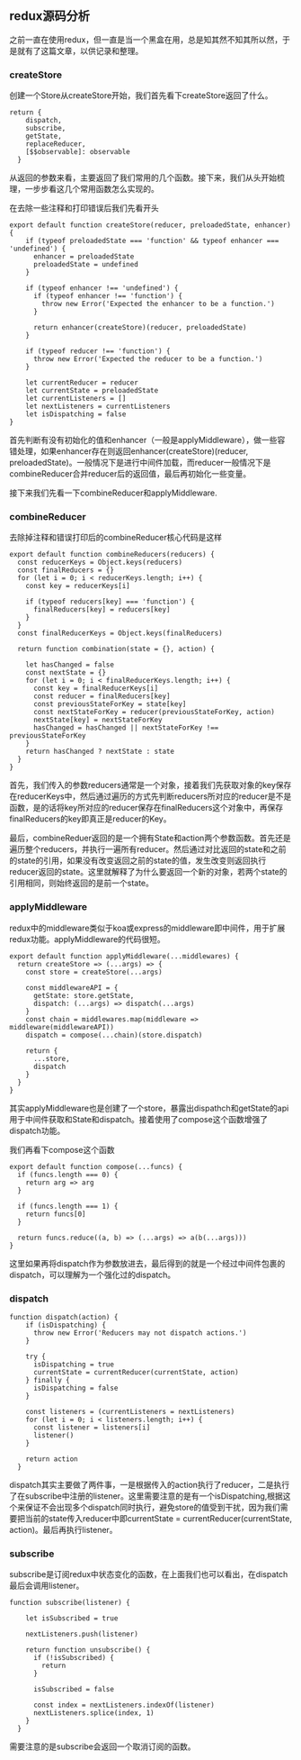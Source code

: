 ## redux源码分析
之前一直在使用redux，但一直是当一个黑盒在用，总是知其然不知其所以然，于是就有了这篇文章，以供记录和整理。

### createStore
创建一个Store从createStore开始，我们首先看下createStore返回了什么。
```
return {
    dispatch,
    subscribe,
    getState,
    replaceReducer,
    [$$observable]: observable
  }
```
从返回的参数来看，主要返回了我们常用的几个函数。接下来，我们从头开始梳理，一步步看这几个常用函数怎么实现的。

在去除一些注释和打印错误后我们先看开头
```
export default function createStore(reducer, preloadedState, enhancer) {
    if (typeof preloadedState === 'function' && typeof enhancer === 'undefined') {
      enhancer = preloadedState
      preloadedState = undefined
    }

    if (typeof enhancer !== 'undefined') {
      if (typeof enhancer !== 'function') {
        throw new Error('Expected the enhancer to be a function.')
      }

      return enhancer(createStore)(reducer, preloadedState)
    }

    if (typeof reducer !== 'function') {
      throw new Error('Expected the reducer to be a function.')
    }

    let currentReducer = reducer
    let currentState = preloadedState
    let currentListeners = []
    let nextListeners = currentListeners
    let isDispatching = false
}
```
首先判断有没有初始化的值和enhancer（一般是applyMiddleware），做一些容错处理，如果enhancer存在则返回enhancer(createStore)(reducer, preloadedState)。一般情况下是进行中间件加载，而reducer一般情况下是combineReducer合并reducer后的返回值，最后再初始化一些变量。

接下来我们先看一下combineReducer和applyMiddleware.

### combineReducer
去除掉注释和错误打印后的combineReducer核心代码是这样
```
export default function combineReducers(reducers) {
  const reducerKeys = Object.keys(reducers)
  const finalReducers = {}
  for (let i = 0; i < reducerKeys.length; i++) {
    const key = reducerKeys[i]

    if (typeof reducers[key] === 'function') {
      finalReducers[key] = reducers[key]
    }
  }
  const finalReducerKeys = Object.keys(finalReducers)

  return function combination(state = {}, action) {

    let hasChanged = false
    const nextState = {}
    for (let i = 0; i < finalReducerKeys.length; i++) {
      const key = finalReducerKeys[i]
      const reducer = finalReducers[key]
      const previousStateForKey = state[key]
      const nextStateForKey = reducer(previousStateForKey, action)
      nextState[key] = nextStateForKey
      hasChanged = hasChanged || nextStateForKey !== previousStateForKey
    }
    return hasChanged ? nextState : state
  }
}
```
首先，我们传入的参数reducers通常是一个对象，接着我们先获取对象的key保存在reducerKeys中，然后通过遍历的方式先判断reducers所对应的reducer是不是函数，是的话将key所对应的reducer保存在finalReducers这个对象中，再保存finalReducers的key即真正是reducer的Key。

最后，combineReduer返回的是一个拥有State和action两个参数函数。首先还是遍历整个reducers，并执行一遍所有reducer。然后通过对比返回的state和之前的state的引用，如果没有改变返回之前的state的值，发生改变则返回执行reducer返回的state。这里就解释了为什么要返回一个新的对象，若两个state的引用相同，则始终返回的是前一个state。

### applyMiddleware
redux中的middleware类似于koa或express的middleware即中间件，用于扩展redux功能。applyMiddleware的代码很短。
```
export default function applyMiddleware(...middlewares) {
  return createStore => (...args) => {
    const store = createStore(...args)

    const middlewareAPI = {
      getState: store.getState,
      dispatch: (...args) => dispatch(...args)
    }
    const chain = middlewares.map(middleware => middleware(middlewareAPI))
    dispatch = compose(...chain)(store.dispatch)

    return {
      ...store,
      dispatch
    }
  }
}
```
其实applyMiddleware也是创建了一个store，暴露出dispathch和getState的api用于中间件获取和State和dispatch。接着使用了compose这个函数增强了dispatch功能。

我们再看下compose这个函数
```
export default function compose(...funcs) {
  if (funcs.length === 0) {
    return arg => arg
  }

  if (funcs.length === 1) {
    return funcs[0]
  }

  return funcs.reduce((a, b) => (...args) => a(b(...args)))
}
```
这里如果再将dispatch作为参数放进去，最后得到的就是一个经过中间件包裹的dispatch，可以理解为一个强化过的dispatch。

### dispatch
```
function dispatch(action) {
    if (isDispatching) {
      throw new Error('Reducers may not dispatch actions.')
    }

    try {
      isDispatching = true
      currentState = currentReducer(currentState, action)
    } finally {
      isDispatching = false
    }

    const listeners = (currentListeners = nextListeners)
    for (let i = 0; i < listeners.length; i++) {
      const listener = listeners[i]
      listener()
    }

    return action
  }
```
dispatch其实主要做了两件事，一是根据传入的action执行了reducer，二是执行了在subscribe中注册的listener。这里需要注意的是有一个isDispatching,根据这个来保证不会出现多个dispatch同时执行，避免store的值受到干扰，因为我们需要把当前的state传入reducer中即currentState = currentReducer(currentState, action)。最后再执行listener。

### subscribe
subscribe是订阅redux中状态变化的函数，在上面我们也可以看出，在dispatch最后会调用listener。
```
function subscribe(listener) {

    let isSubscribed = true

    nextListeners.push(listener)

    return function unsubscribe() {
      if (!isSubscribed) {
        return
      }

      isSubscribed = false

      const index = nextListeners.indexOf(listener)
      nextListeners.splice(index, 1)
    }
  }
```
需要注意的是subscribe会返回一个取消订阅的函数。